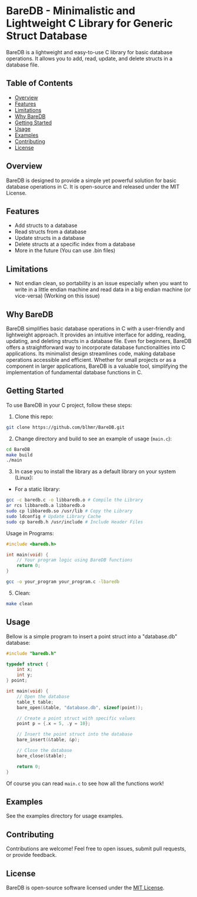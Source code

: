 # BareDB - Minimalistic and Lightweight C Library for Generic Struct Database

BareDB is a lightweight and easy-to-use C library for basic database operations. It allows you to add, read, update, and delete structs in a database file.

## Table of Contents

- [Overview](#overview)
- [Features](#features)
- [Limitations](#limitations)
- [Why BareDB](#why-baredb)
- [Getting Started](#getting-started)
- [Usage](#usage)
- [Examples](#examples)
- [Contributing](#contributing)
- [License](#license)

## Overview

BareDB is designed to provide a simple yet powerful solution for basic database operations in C. It is open-source and released under the MIT License.

## Features

- Add structs to a database
- Read structs from a database
- Update structs in a database
- Delete structs at a specific index from a database
- More in the future
(You can use .bin files)

## Limitations
- Not endian clean, so portability is an issue especially when you want to write in a little endian machine and read data in a big endian machine (or vice-versa) (Working on this issue)

## Why BareDB

BareDB simplifies basic database operations in C with a user-friendly and lightweight approach. It provides an intuitive interface for adding, reading, updating, and deleting structs in a database file. Even for beginners, BareDB offers a straightforward way to incorporate database functionalities into C applications. Its minimalist design streamlines code, making database operations accessible and efficient. Whether for small projects or as a component in larger applications, BareDB is a valuable tool, simplifying the implementation of fundamental database functions in C.

## Getting Started

To use BareDB in your C project, follow these steps:

1. Clone this repo:
```bash
git clone https://github.com/blhmr/BareDB.git
```

2. Change directory and build to see an example of usage (`main.c`):
```bash
cd BareDB
make build
./main
```

3. In case you to install the library as a default library on your system (Linux):
- For a static library:
```bash
gcc -c baredb.c -o libbaredb.o # Compile the Library
ar rcs libbaredb.a libbaredb.o
sudo cp libbaredb.so /usr/lib # Copy the Library
sudo ldconfig # Update Library Cache
sudo cp baredb.h /usr/include # Include Header Files
```

Usage in Programs:
```c
#include <baredb.h>

int main(void) {
    // Your program logic using BareDB functions
    return 0;
}
```

```bash
gcc -o your_program your_program.c -lbaredb
```

5. Clean:
```bash
make clean
```

## Usage

Bellow is a simple program to insert a point struct into a "database.db" database:

```c
#include "baredb.h"

typedef struct {
    int x;
    int y;
} point;

int main(void) {
    // Open the database
    table_t table;
    bare_open(&table, "database.db", sizeof(point));

    // Create a point struct with specific values
    point p = {.x = 5, .y = 10};

    // Insert the point struct into the database
    bare_insert(&table, &p);

    // Close the database
    bare_close(&table);

    return 0;
}
```
Of course you can read `main.c` to see how all the functions work!

## Examples

See the examples directory for usage examples.

## Contributing

Contributions are welcome! Feel free to open issues, submit pull requests, or provide feedback.

## License

BareDB is open-source software licensed under the [MIT License](LICENSE).
